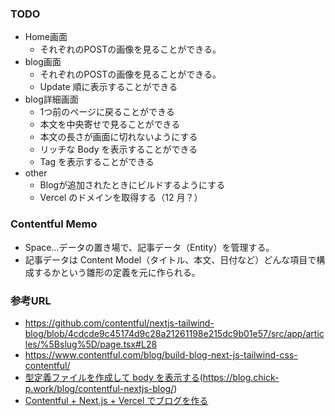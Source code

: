 ### TODO

- Home画面
  - それぞれのPOSTの画像を見ることができる。
- blog画面
  - それぞれのPOSTの画像を見ることができる。
  - Update 順に表示することができる
- blog詳細画面
  - 1つ前のページに戻ることができる
  - 本文を中央寄せで見ることができる
  - 本文の長さが画面に切れないようにする
  - リッチな Body を表示することができる
  - Tag を表示することができる
- other
  - Blogが追加されたときにビルドするようにする
  - Vercel のドメインを取得する（12 月？）

### Contentful Memo

- Space...データの置き場で、記事データ（Entity）を管理する。
- 記事データは Content Model（タイトル、本文、日付など）どんな項目で構成するかという雛形の定義を元に作られる。

### 参考URL

- https://github.com/contentful/nextjs-tailwind-blog/blob/4cdcde9c45174d9c28a21261198e215dc9b01e57/src/app/articles/%5Bslug%5D/page.tsx#L28
- https://www.contentful.com/blog/build-blog-next-js-tailwind-css-contentful/
- [型定義ファイルを作成して body を表示する](https://silurus.dev/articles/7DJobP47XUTkDjNavzyf2s)(https://blog.chick-p.work/blog/contentful-nextjs-blog/)
- [Contentful + Next.js + Vercel でブログを作る](https://blog.chick-p.work/blog/contentful-nextjs-blog/#create-nextjs-contentful)
